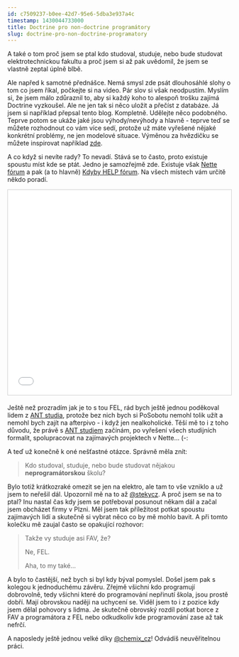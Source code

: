 ```yaml
---
id: c7509237-b0ee-42d7-95e6-5dba3e937a4c
timestamp: 1430044733000
title: Doctrine pro non-doctrine programátory
slug: doctrine-pro-non-doctrine-programatory
---
```

A také o tom proč jsem se ptal kdo studoval, studuje, nebo bude studovat elektrotechnickou fakultu a proč jsem si až pak uvědomil, že jsem se vlastně zeptal úplně blbě.

Ale napřed k samotné přednášce. Nemá smysl zde psát dlouhosáhlé slohy o tom co jsem říkal, počkejte si na video. Pár slov si však neodpustím. Myslím si, že jsem málo zdůraznil to, aby si každý koho to alespoň trošku zajímá Doctrine vyzkoušel. Ale ne jen tak si něco uložit a přečíst z databáze. Já jsem si například přepsal tento blog. Kompletně. Udělejte něco podobného. Teprve potom se ukáže jaké jsou výhody/nevýhody a hlavně - teprve teď se můžete rozhodnout co vám více sedí, protože už máte vyřešené nějaké konkrétní problémy, ne jen modelové situace. Výměnou za hvězdičku se můžete inspirovat například [zde](https://github.com/mrtnzlml/zlml.cz).

A co když si nevíte rady? To nevadí. Stává se to často, proto existuje spoustu míst kde se ptát. Jedno je samozřejmě zde. Existuje však [Nette fórum](http://forum.nette.org/cs/) a pak (a to hlavně) [Kdyby HELP fórum](https://help.kdyby.org/). Na všech místech vám určitě někdo poradí.

<iframe src="//www.slideshare.net/slideshow/embed_code/key/79L3O5KfQJxyOc" width="752" height="462" frameborder="0" marginwidth="0" marginheight="0" scrolling="no" style="border:1px solid #CCC; border-width:1px; margin-bottom:5px; max-width: 100%;" allowfullscreen> </iframe>

Ještě než prozradím jak je to s tou FEL, rád bych ještě jednou poděkoval lidem z [ANT studia](http://www.antstudio.cz/), protože bez nich bych si PoSobotu nemohl tolik užít a nemohl bych zajít na afterpivo - i když jen nealkoholické. Těší mě to i z toho důvodu, že právě s [ANT studiem](http://www.antstudio.cz/) začínám, po vyřešení všech studijních formalit, spolupracovat na zajímavých projektech v Nette... (-:

A teď už konečně k oné nešťastné otázce. Správně měla znít:

> Kdo studoval, studuje, nebo bude studovat nějakou **neprogramátorskou** školu?

Bylo totiž krátkozraké omezit se jen na elektro, ale tam to vše vzniklo a už jsem to neřešil dál. Upozornil mě na to až [@stekycz](https://twitter.com/stekycz). A proč jsem se na to ptal? Inu nastal čas kdy jsem se potřeboval posunout někam dál a začal jsem obcházet firmy v Plzni. Měl jsem tak příležitost potkat spoustu zajímavých lidí a skutečně si vybrat něco co by mě mohlo bavit. A při tomto kolečku mě zaujal často se opakující rozhovor:

> Takže vy studuje asi FAV, že?
>
> Ne, FEL.
>
> Aha, to my také...

A bylo to častější, než bych si byl kdy býval pomyslel. Došel jsem pak s kolegou k jednoduchému závěru. Zřejmě všichni kdo programují dobrovolně, tedy všichni které do programování nepřinutí škola, jsou prostě dobří. Mají obrovskou naději na uchycení se. Viděl jsem to i z pozice kdy jsem dělal pohovory s lidma. Je skutečně obrovský rozdíl potkat borce z FAV a programátora z FEL nebo odkudkoliv kde programování zase až tak nefrčí.

A naposledy ještě jednou velké díky [@chemix_cz](https://twitter.com/chemix_cz)! Odvádíš neuvěřitelnou práci.